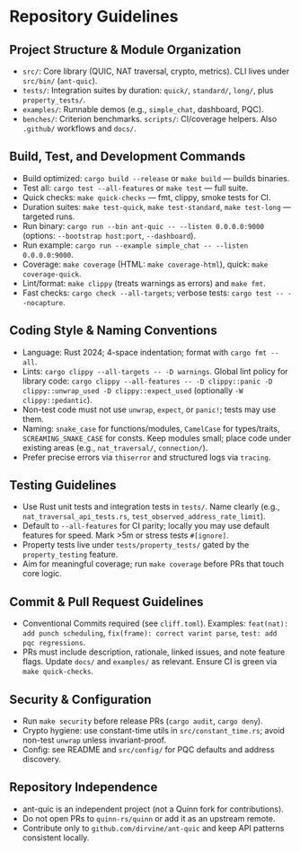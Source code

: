 # Repository Guidelines

## Project Structure & Module Organization
- `src/`: Core library (QUIC, NAT traversal, crypto, metrics). CLI lives under `src/bin/` (`ant-quic`).
- `tests/`: Integration suites by duration: `quick/`, `standard/`, `long/`, plus `property_tests/`.
- `examples/`: Runnable demos (e.g., `simple_chat`, dashboard, PQC).
- `benches/`: Criterion benchmarks. `scripts/`: CI/coverage helpers. Also `.github/` workflows and `docs/`.

## Build, Test, and Development Commands
- Build optimized: `cargo build --release` or `make build` — builds binaries.
- Test all: `cargo test --all-features` or `make test` — full suite.
- Quick checks: `make quick-checks` — fmt, clippy, smoke tests for CI.
- Duration suites: `make test-quick`, `make test-standard`, `make test-long` — targeted runs.
- Run binary: `cargo run --bin ant-quic -- --listen 0.0.0.0:9000` (options: `--bootstrap host:port`, `--dashboard`).
- Run example: `cargo run --example simple_chat -- --listen 0.0.0.0:9000`.
- Coverage: `make coverage` (HTML: `make coverage-html`), quick: `make coverage-quick`.
- Lint/format: `make clippy` (treats warnings as errors) and `make fmt`.
 - Fast checks: `cargo check --all-targets`; verbose tests: `cargo test -- --nocapture`.

## Coding Style & Naming Conventions
- Language: Rust 2024; 4-space indentation; format with `cargo fmt --all`.
- Lints: `cargo clippy --all-targets -- -D warnings`. Global lint policy for library code: `cargo clippy --all-features -- -D clippy::panic -D clippy::unwrap_used -D clippy::expect_used` (optionally `-W clippy::pedantic`).
- Non-test code must not use `unwrap`, `expect`, or `panic!`; tests may use them.
- Naming: `snake_case` for functions/modules, `CamelCase` for types/traits, `SCREAMING_SNAKE_CASE` for consts. Keep modules small; place code under existing areas (e.g., `nat_traversal/`, `connection/`).
- Prefer precise errors via `thiserror` and structured logs via `tracing`.

## Testing Guidelines
- Use Rust unit tests and integration tests in `tests/`. Name clearly (e.g., `nat_traversal_api_tests.rs`, `test_observed_address_rate_limit`).
- Default to `--all-features` for CI parity; locally you may use default features for speed. Mark >5m or stress tests `#[ignore]`.
- Property tests live under `tests/property_tests/` gated by the `property_testing` feature.
- Aim for meaningful coverage; run `make coverage` before PRs that touch core logic.

## Commit & Pull Request Guidelines
- Conventional Commits required (see `cliff.toml`). Examples: `feat(nat): add punch scheduling`, `fix(frame): correct varint parse`, `test: add pqc regressions`.
- PRs must include description, rationale, linked issues, and note feature flags. Update `docs/` and `examples/` as relevant. Ensure CI is green via `make quick-checks`.

## Security & Configuration
- Run `make security` before release PRs (`cargo audit`, `cargo deny`).
- Crypto hygiene: use constant-time utils in `src/constant_time.rs`; avoid non-test `unwrap` unless invariant-proof.
- Config: see README and `src/config/` for PQC defaults and address discovery.

## Repository Independence
- ant-quic is an independent project (not a Quinn fork for contributions).
- Do not open PRs to `quinn-rs/quinn` or add it as an upstream remote.
- Contribute only to `github.com/dirvine/ant-quic` and keep API patterns consistent locally.
